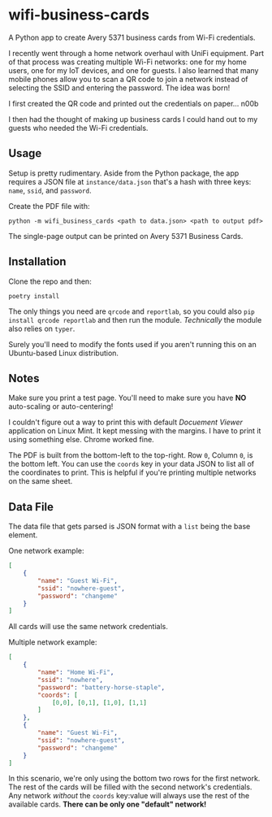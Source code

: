 # wifi-business-cards
A Python app to create Avery 5371 business cards from Wi-Fi credentials.

I recently went through a home network overhaul with UniFi equipment.  Part of that process was creating multiple Wi-Fi networks: one for my home users, one for my IoT devices, and one for guests.  I also learned that many mobile phones allow you to scan a QR code to join a network instead of selecting the SSID and entering the password.  The idea was born!

I first created the QR code and printed out the credentials on paper... n00b

I then had the thought of making up business cards I could hand out to my guests who needed the Wi-Fi credentials.

## Usage

Setup is pretty rudimentary.  Aside from the Python package, the app requires a JSON file at `instance/data.json` that's a hash with three keys: `name`, `ssid`, and `password`.

Create the PDF file with:

    python -m wifi_business_cards <path to data.json> <path to output pdf>

The single-page output can be printed on Avery 5371 Business Cards.

## Installation

Clone the repo and then:

    poetry install

The only things you need are `qrcode` and `reportlab`, so you could also `pip install qrcode reportlab` and then run the module.  _Technically_ the module also relies on `typer`.

Surely you'll need to modify the fonts used if you aren't running this on an Ubuntu-based Linux distribution.

## Notes

Make sure you print a test page.  You'll need to make sure you have **NO** auto-scaling or auto-centering!

I couldn't figure out a way to print this with default _Docuement Viewer_ application on Linux Mint.  It kept messing with the margins.  I have to print it using something else.  Chrome worked fine.

The PDF is built from the bottom-left to the top-right.  Row `0`, Column `0`, is the bottom left.  You can use the `coords` key in your data JSON to list all of the coordinates to print.  This is helpful if you're printing multiple networks on the same sheet.

## Data File
The data file that gets parsed is JSON format with a `list` being the base element.

One network example:
```json
[
    {
        "name": "Guest Wi-Fi",
        "ssid": "nowhere-guest",
        "password": "changeme"
    }
]
```

All cards will use the same network credentials.

Multiple network example:
```json
[
    {
        "name": "Home Wi-Fi",
        "ssid": "nowhere",
        "password": "battery-horse-staple",
        "coords": [
            [0,0], [0,1], [1,0], [1,1]
        ]
    },
    {
        "name": "Guest Wi-Fi",
        "ssid": "nowhere-guest",
        "password": "changeme"
    }
]
```
In this scenario, we're only using the bottom two rows for the first network.  The rest of the cards will be filled with the second network's credentials.  Any network _without_ the `coords` key:value will always use the rest of the available cards.  **There can be only one "default" network!**
